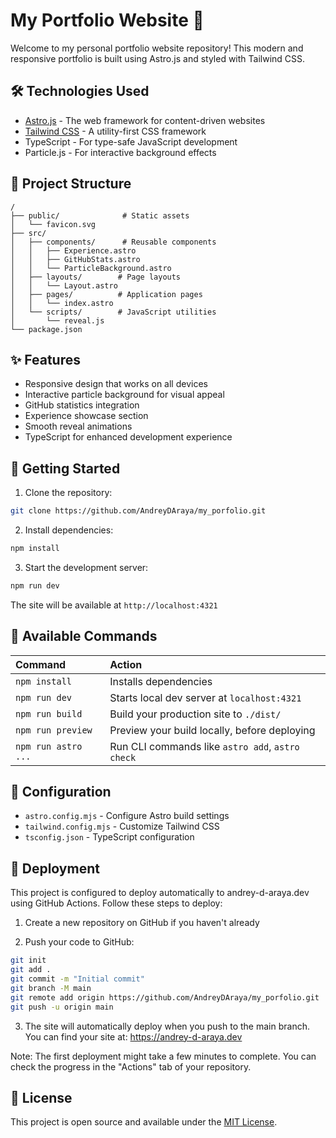 # My Portfolio Website 🚀

Welcome to my personal portfolio website repository! This modern and responsive portfolio is built using Astro.js and styled with Tailwind CSS.

## 🛠️ Technologies Used

- [Astro.js](https://astro.build/) - The web framework for content-driven websites
- [Tailwind CSS](https://tailwindcss.com/) - A utility-first CSS framework
- TypeScript - For type-safe JavaScript development
- Particle.js - For interactive background effects

## 📁 Project Structure

```text
/
├── public/              # Static assets
│   └── favicon.svg
├── src/
│   ├── components/      # Reusable components
│   │   ├── Experience.astro
│   │   ├── GitHubStats.astro
│   │   └── ParticleBackground.astro
│   ├── layouts/        # Page layouts
│   │   └── Layout.astro
│   ├── pages/          # Application pages
│   │   └── index.astro
│   └── scripts/        # JavaScript utilities
│       └── reveal.js
└── package.json
```

## ✨ Features

- Responsive design that works on all devices
- Interactive particle background for visual appeal
- GitHub statistics integration
- Experience showcase section
- Smooth reveal animations
- TypeScript for enhanced development experience

## 🚀 Getting Started

1. Clone the repository:

```bash
git clone https://github.com/AndreyDAraya/my_porfolio.git
```

2. Install dependencies:

```bash
npm install
```

3. Start the development server:

```bash
npm run dev
```

The site will be available at `http://localhost:4321`

## 🧞 Available Commands

| Command             | Action                                           |
| :------------------ | :----------------------------------------------- |
| `npm install`       | Installs dependencies                            |
| `npm run dev`       | Starts local dev server at `localhost:4321`      |
| `npm run build`     | Build your production site to `./dist/`          |
| `npm run preview`   | Preview your build locally, before deploying     |
| `npm run astro ...` | Run CLI commands like `astro add`, `astro check` |

## 🔧 Configuration

- `astro.config.mjs` - Configure Astro build settings
- `tailwind.config.mjs` - Customize Tailwind CSS
- `tsconfig.json` - TypeScript configuration

## 🚀 Deployment

This project is configured to deploy automatically to andrey-d-araya.dev using GitHub Actions. Follow these steps to deploy:

1. Create a new repository on GitHub if you haven't already

2. Push your code to GitHub:

```bash
git init
git add .
git commit -m "Initial commit"
git branch -M main
git remote add origin https://github.com/AndreyDAraya/my_porfolio.git
git push -u origin main
```

3. The site will automatically deploy when you push to the main branch. You can find your site at:
   https://andrey-d-araya.dev

Note: The first deployment might take a few minutes to complete. You can check the progress in the "Actions" tab of your repository.

## 📝 License

This project is open source and available under the [MIT License](LICENSE).
